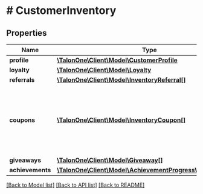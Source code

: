 # # CustomerInventory

## Properties

Name | Type | Description | Notes
------------ | ------------- | ------------- | -------------
**profile** | [**\TalonOne\Client\Model\CustomerProfile**](CustomerProfile.md) |  | [optional] 
**loyalty** | [**\TalonOne\Client\Model\Loyalty**](Loyalty.md) |  | [optional] 
**referrals** | [**\TalonOne\Client\Model\InventoryReferral[]**](InventoryReferral.md) |  | [optional] 
**coupons** | [**\TalonOne\Client\Model\InventoryCoupon[]**](InventoryCoupon.md) | The coupons reserved by this profile. This array includes hard and soft reservations. | [optional] 
**giveaways** | [**\TalonOne\Client\Model\Giveaway[]**](Giveaway.md) |  | [optional] 
**achievements** | [**\TalonOne\Client\Model\AchievementProgressWithDefinition[]**](AchievementProgressWithDefinition.md) |  | [optional] 

[[Back to Model list]](../../README.md#documentation-for-models) [[Back to API list]](../../README.md#documentation-for-api-endpoints) [[Back to README]](../../README.md)


